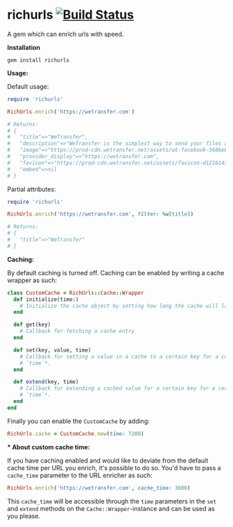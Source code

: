 # richurls [![Build Status](https://travis-ci.com/WeTransfer/richurls.svg?branch=main)](https://travis-ci.com/WeTransfer/richurls)
A gem which can enrich urls with speed.

**Installation**

```
gem install richurls
```

**Usage:**

Default usage:

```ruby
require 'richurls'

RichUrls.enrich('https://wetransfer.com')

# Returns:
# {
#   "title"=>"WeTransfer",
#   "description"=>"WeTransfer is the simplest way to send your files around the world",
#   "image"=>"https://prod-cdn.wetransfer.net/assets/wt-facebook-568be8def5a86a09cedeb21b8f24cb208e86515a552bd07d856c7d5dfc6a23df.png",
#   "provider_display"=>"https://wetransfer.com",
#   "favicon"=>"https://prod-cdn.wetransfer.net/assets/favicon-d12161435ace47c6883360e08466508593325f134c1852b1d0e6e75d5f76adda.ico",
#   "embed"=>nil
# }
```

Partial attributes:

```ruby
require 'richurls'

RichUrls.enrich('https://wetransfer.com', filter: %w[title])

# Returns:
# {
#   "title"=>"WeTransfer"
# }
```

**Caching:**

By default caching is turned off. Caching can be enabled by writing a cache wrapper as such:

```ruby
class CustomCache < RichUrls::Cache::Wrapper
  def initialize(time:)
    # Initialize the cache object by setting how long the cache will last
  end

  def get(key)
    # Callback for fetching a cache entry
  end

  def set(key, value, time)
    # Callback for setting a value in a cache to a certain key for a certain
    # `time`*.
  end

  def extend(key, time)
    # Callback for extending a cached value for a certain key for a certain
    # `time`*.
  end
end
```

Finally you can enable the `CustomCache` by adding:

```ruby
RichUrls.cache = CustomCache.new(time: 7200)
```

**\* About custom cache time:**

If you have caching enabled and would like to deviate from the default cache time
per URL you enrich, it's possible to do so. You'd have to pass a `cache_time`
parameter to the URL enricher as such:

```ruby
RichUrls.enrich('https://wetransfer.com', cache_time: 3600)
```

This `cache_time` will be accessible through the `time` parameters in the `set`
and `extend` methods on the `Cache::Wrapper`-instance and can be used as you
please.
